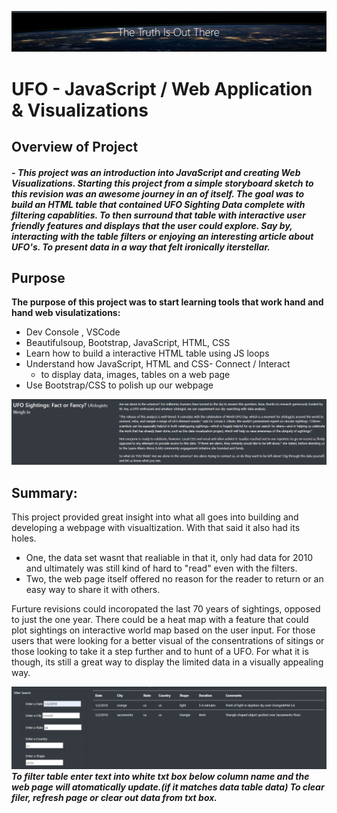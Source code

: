 
![mobile](https://github.com/Atomickilroy/UFO/blob/main/Module/Images/Title.png)

# UFO - JavaScript / Web Application & Visualizations

## Overview of Project

#### - *This project was an introduction into JavaScript and creating Web Visualizations. Starting this project from a simple storyboard sketch to this revision was an awesome journey in an of itself. The goal was to build an HTML table that contained UFO Sighting Data complete with filtering capablities. To then surround that table with interactive user friendly features and displays that the user could explore. Say by, interacting with the table filters or enjoying an interesting article about UFO's. To present data in a way that felt ironically iterstellar.* 

## Purpose

**The purpose of this project was to start learning tools that work hand and hand web visulatizations:**
   - Dev Console  , VSCode
  - Beautifulsoup, Bootstrap, JavaScript, HTML, CSS
  - Learn how to build a interactive HTML table using JS loops
  - Understand how JavaScript, HTML and CSS- Connect / Interact 
      - to display data, images, tables on a web page 
  - Use Bootstrap/CSS to polish up our webpage 
    
![mobile](https://github.com/Atomickilroy/UFO/blob/main/Module/Images/article.png)
## Summary: 
 This project provided great insight into what all goes into building and developing a webpage with visualtization. With that said it also had its holes. 
  - One, the data set wasnt that realiable in that it, only had data for 2010 and ultimately was still kind of hard to "read" even with the filters. 
  - Two, the web page itself offered no reason for the reader to return or an easy way to share it with others. 
  
  Furture revisions could incoropated the last 70 years of sightings, opposed to just the one year. There could be a heat map with a feature that could plot sightings on interactive world map based on the user input. For those users that were looking for a better visual of the consentrations of sitings or those looking to take it a step further and to hunt of a UFO. For what it is though, its still a great way to display the limited data in a visually appealing way. 

![mobile](https://github.com/Atomickilroy/UFO/blob/main/Module/Images/Filter.png)
***To filter table enter text into white txt box below column name and the web page will atomatically update.(if it matches data table data) To clear filer, refresh page or clear out data from txt box.***

